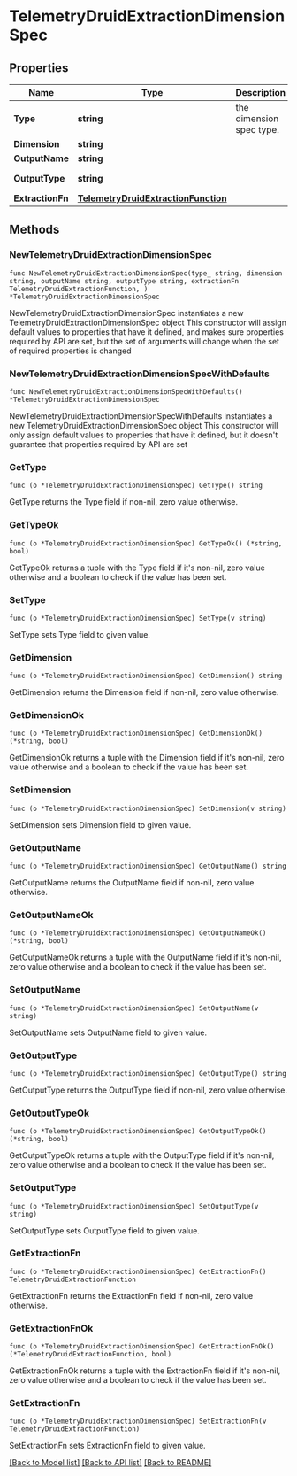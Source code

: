 # TelemetryDruidExtractionDimensionSpec

## Properties

Name | Type | Description | Notes
------------ | ------------- | ------------- | -------------
**Type** | **string** | the dimension spec type. | 
**Dimension** | **string** |  | 
**OutputName** | **string** |  | 
**OutputType** | **string** |  | [default to "STRING"]
**ExtractionFn** | [**TelemetryDruidExtractionFunction**](TelemetryDruidExtractionFunction.md) |  | 

## Methods

### NewTelemetryDruidExtractionDimensionSpec

`func NewTelemetryDruidExtractionDimensionSpec(type_ string, dimension string, outputName string, outputType string, extractionFn TelemetryDruidExtractionFunction, ) *TelemetryDruidExtractionDimensionSpec`

NewTelemetryDruidExtractionDimensionSpec instantiates a new TelemetryDruidExtractionDimensionSpec object
This constructor will assign default values to properties that have it defined,
and makes sure properties required by API are set, but the set of arguments
will change when the set of required properties is changed

### NewTelemetryDruidExtractionDimensionSpecWithDefaults

`func NewTelemetryDruidExtractionDimensionSpecWithDefaults() *TelemetryDruidExtractionDimensionSpec`

NewTelemetryDruidExtractionDimensionSpecWithDefaults instantiates a new TelemetryDruidExtractionDimensionSpec object
This constructor will only assign default values to properties that have it defined,
but it doesn't guarantee that properties required by API are set

### GetType

`func (o *TelemetryDruidExtractionDimensionSpec) GetType() string`

GetType returns the Type field if non-nil, zero value otherwise.

### GetTypeOk

`func (o *TelemetryDruidExtractionDimensionSpec) GetTypeOk() (*string, bool)`

GetTypeOk returns a tuple with the Type field if it's non-nil, zero value otherwise
and a boolean to check if the value has been set.

### SetType

`func (o *TelemetryDruidExtractionDimensionSpec) SetType(v string)`

SetType sets Type field to given value.


### GetDimension

`func (o *TelemetryDruidExtractionDimensionSpec) GetDimension() string`

GetDimension returns the Dimension field if non-nil, zero value otherwise.

### GetDimensionOk

`func (o *TelemetryDruidExtractionDimensionSpec) GetDimensionOk() (*string, bool)`

GetDimensionOk returns a tuple with the Dimension field if it's non-nil, zero value otherwise
and a boolean to check if the value has been set.

### SetDimension

`func (o *TelemetryDruidExtractionDimensionSpec) SetDimension(v string)`

SetDimension sets Dimension field to given value.


### GetOutputName

`func (o *TelemetryDruidExtractionDimensionSpec) GetOutputName() string`

GetOutputName returns the OutputName field if non-nil, zero value otherwise.

### GetOutputNameOk

`func (o *TelemetryDruidExtractionDimensionSpec) GetOutputNameOk() (*string, bool)`

GetOutputNameOk returns a tuple with the OutputName field if it's non-nil, zero value otherwise
and a boolean to check if the value has been set.

### SetOutputName

`func (o *TelemetryDruidExtractionDimensionSpec) SetOutputName(v string)`

SetOutputName sets OutputName field to given value.


### GetOutputType

`func (o *TelemetryDruidExtractionDimensionSpec) GetOutputType() string`

GetOutputType returns the OutputType field if non-nil, zero value otherwise.

### GetOutputTypeOk

`func (o *TelemetryDruidExtractionDimensionSpec) GetOutputTypeOk() (*string, bool)`

GetOutputTypeOk returns a tuple with the OutputType field if it's non-nil, zero value otherwise
and a boolean to check if the value has been set.

### SetOutputType

`func (o *TelemetryDruidExtractionDimensionSpec) SetOutputType(v string)`

SetOutputType sets OutputType field to given value.


### GetExtractionFn

`func (o *TelemetryDruidExtractionDimensionSpec) GetExtractionFn() TelemetryDruidExtractionFunction`

GetExtractionFn returns the ExtractionFn field if non-nil, zero value otherwise.

### GetExtractionFnOk

`func (o *TelemetryDruidExtractionDimensionSpec) GetExtractionFnOk() (*TelemetryDruidExtractionFunction, bool)`

GetExtractionFnOk returns a tuple with the ExtractionFn field if it's non-nil, zero value otherwise
and a boolean to check if the value has been set.

### SetExtractionFn

`func (o *TelemetryDruidExtractionDimensionSpec) SetExtractionFn(v TelemetryDruidExtractionFunction)`

SetExtractionFn sets ExtractionFn field to given value.



[[Back to Model list]](../README.md#documentation-for-models) [[Back to API list]](../README.md#documentation-for-api-endpoints) [[Back to README]](../README.md)


